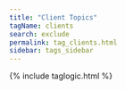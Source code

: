 ```yaml
---
title: "Client Topics"
tagName: clients
search: exclude
permalink: tag_clients.html
sidebar: tags_sidebar
---
```

{% include taglogic.html %}

